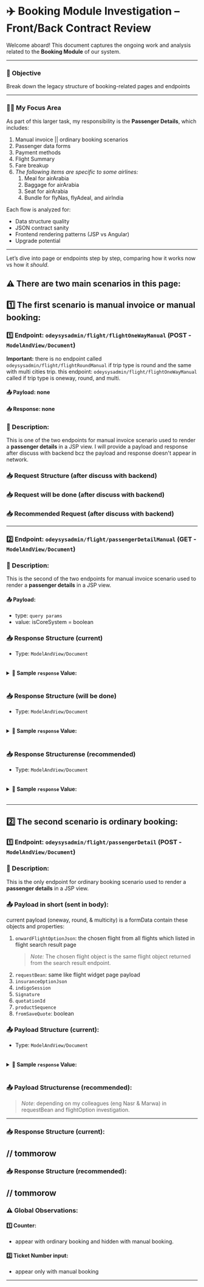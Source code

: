 # ✈️ Booking Module Investigation – Front/Back Contract Review

Welcome aboard! This document captures the ongoing work and analysis related to the **Booking Module** of our system.

---

### 🎯 Objective

Break down the legacy structure of booking-related pages and endpoints

---

### 👨‍💻 My Focus Area

As part of this larger task, my responsibility is the **Passenger Details**, which includes:

1. Manual invoice || ordinary booking scenarios
2. Passenger data forms
3. Payment methods
4. Flight Summary
5. Fare breakup
6. _The following items are specific to some airlines:_
   1. Meal for airArabia
   2. Baggage for airArabia
   3. Seat for airArabia
   4. Bundle for flyNas, flyAdeal, and airIndia

Each flow is analyzed for:

- Data structure quality
- JSON contract sanity
- Frontend rendering patterns (JSP vs Angular)
- Upgrade potential

---

Let’s dive into page or endpoints step by step, comparing how it works now vs how it _should_.

## ⚠️ There are two main scenarios in this page:

## 1️⃣ The first scenario is manual invoice or manual booking:

### 1️⃣ Endpoint: `odeysysadmin/flight/flightOneWayManual` (POST - `ModelAndView/Document`)

**Important:** there is no endpoint called `odeysysadmin/flight/flightRoundManual` if trip type is round and the same with multi cities trip.
this endpoint: `odeysysadmin/flight/flightOneWayManual` called if trip type is oneway, round, and multi.

#### 📤 Payload: none

#### 📥 Response: none

### 📄 Description:

This is one of the two endpoints for manual invoice scenario used to render a **passenger details** in a JSP view.
I will provide a payload and response after discuss with backend bcz the payload and response doesn't appear in network.

### 📥 Request Structure (after discuss with backend)

<!-- - **Type:** Spring `ModelAndView/Document`
<details>
<summary> <h4 style="display: inline-block"> 🧾 Sample <code>request</code> Value:</h4> </summary>

```json

```
</details> -->

### 📥 Request will be done (after discuss with backend)

<!-- - **Type:** Spring `ModelAndView/Document`
<details>
<summary> <h4 style="display: inline-block"> 🧾 Sample <code>request</code> Value:</h4> </summary>

```json

```
</details> -->

### 📥 Recommended Request (after discuss with backend)

<!-- - **Type:** Spring `ModelAndView/Document`
<details>
<summary> <h4 style="display: inline-block"> 🧾 Sample <code>request</code> Value:</h4> </summary>

```json

```
</details> -->

---

### 2️⃣ Endpoint: `odeysysadmin/flight/passengerDetailManual` (GET - `ModelAndView/Document`)

### 📄 Description:

This is the second of the two endpoints for manual invoice scenario used to render a **passenger details** in a JSP view.

#### 📤 Payload:

- type: `query params`
- value: isCoreSystem = boolean

### 📥 Response Structure (current)

- Type: `ModelAndView/Document`
<details>
<summary> <h4 style="display: inline-block"> 🧾 Sample <code>response</code> Value:</h4> </summary>

```json

```

</details>

### 📥 Response Structure (will be done)

- Type: `ModelAndView/Document`
<details>
<summary> <h4 style="display: inline-block"> 🧾 Sample <code>response</code> Value:</h4> </summary>

```json

```

</details>

### 📥 Response Structurense (recommended)

- Type: `ModelAndView/Document`
<details>
<summary> <h4 style="display: inline-block"> 🧾 Sample <code>response</code> Value:</h4> </summary>

```json

```

</details>

---

## 2️⃣ The second scenario is ordinary booking:

### 1️⃣ Endpoint: `odeysysadmin/flight/passengerDetail` (POST - `ModelAndView/Document`)

### 📄 Description:

This is the only endpoint for ordinary booking scenario used to render a **passenger details** in a JSP view.

### 📤 Payload in short (sent in body):

current payload (oneway, round, & multicity) is a formData contain these objects and properties:

1. `onwardFlightOptionJson`: the chosen flight from all flights which listed in flight search result page
   > _Note:_ The chosen flight object is the same flight object returned from the search result endpoint.
2. `requestBean`: same like flight widget page payload
3. `insuranceOptionJson`
4. `indigoSession`
5. `Signature`
6. `quotationId`
7. `productSequence`
8. `fromSaveQuote`: boolean

### 📤 Payload Structure (current):

- Type: `ModelAndView/Document`
<details>
<summary> <h4 style="display: inline-block"> 🧾 Sample <code>response</code> Value:</h4> </summary>

```json
{
  "onwardFlightOptionJson": {
    "onwardJourneyDateFormat": null,
    "destination": "JED",
    "origin": "CAI",
    "multiCarrierForApplyRule": false,
    "laggage": null,
    "baggageAllowed": false,
    "viaFlight": false,
    "hazUmarhJed": false,
    "agencyCurrencyCode": null,
    "connecting": false,
    "fullLaggage": false,
    "airlinePNR": null,
    "offerId": null,
    "originCountry": "67",
    "destinationCountry": "195",
    "orderID": null,
    "domestic": false,
    "ndcRulesAndPenalties": null,
    "destinationCity": "3635",
    "moreOptions": null,
    "flightUUID": null,
    "ticketingPCCId": null,
    "serviceVendor": "Galileo",
    "noOfAdults": 1,
    "noOfChilds": 1,
    "noOfInfants": 1,
    "platingCarrier": "SV",
    "journeySellKey": null,
    "adultCheckinBaggage": "1P",
    "adultHandBaggage": "",
    "childCheckinBaggage": "1P",
    "childHandBaggage": "",
    "infantCheckinBaggage": "1P",
    "infantHandBaggage": "",
    "totalFare": 12700,
    "totalJourneyDuration": "135",
    "supplierCurrency": "AED",
    "lccflight": false,
    "marketingCarrier": "SV",
    "searchPCCId": "287",
    "ticketUsingSearchPCC": true,
    "amadeusFlightOptionDetails": null,
    "offerID": null,
    "originCountryCode": null,
    "destinationCountryCode": null,
    "destinationId": null,
    "currencyRate": 10,
    "flightFare": {
      "markup": false,
      "currency": "EGP",
      "baggageOptionsList": null,
      "bookingPcc": null,
      "childFareInfoRef": [
        {
          "fareRuleKey": "6UUVoSldxwiAW83Xh7ZL0MbKj3F8T9EyxsqPcXxP0TLGyo9xfE/RMsuWFfXVd1OAly5qxZ3qLwOXLmrFneovA5cuasWd6i8Dly5qxZ3qLwOXLmrFneovA+9AUf3xBI7zxWa1uaqI55k3aSkvhp2ybVBTuMvYtAPV/m9XlS8/kMdN3J3NyYpz6X9yHq7E/zolyst5h5wAlv78n4ExpM8cvmLgFn3B9sPdSU8gecfbWEnsEf34vHSKSh5ilQoX7RIZzukd+fDqEGh3YT9dyBPONkPFc7ZmQhP+mpBH9wehGMEn6V7c0rHrrXS0awReAKN5/AFKEXb03hK/he9va7VDH7+F729rtUMfv4Xvb2u1Qx+/he9va7VDHxDGJun84l6GmjYuszn207WOnxkQ2WPPHvaVUAnec78/mdHfDeq1iSvsIhAEP8Hr99wXtO9a1rEPVV9ISKSaAaI=",
          "fareInfoRef": "JHm6XhnAuDKAbsC7TGAAAA==",
          "airSegmentRef": "JHm6XhnAuDKAarC7TGAAAA=="
        }
      ],
      "infantFareInfoRef": [
        {
          "fareRuleKey": "6UUVoSldxwiAW83Xh7ZL0MbKj3F8T9EyxsqPcXxP0TLGyo9xfE/RMsuWFfXVd1OAly5qxZ3qLwOXLmrFneovA5cuasWd6i8Dly5qxZ3qLwOXLmrFneovA+9AUf3xBI7zxWa1uaqI55k3aSkvhp2ybTpjS3pKX1E4ldbT4dmojqTnWmtUsVS8UbVf4qpEtG58qdxn/S4oEcKb3ATlAzyaOIX+hNfHEXoxUV3b2b+cmv9JBCYAkTJzwD/9+1PBdevmunfTOBv+12m392E/mQQXuoMN1QPqv5Kjd7qrB3nitl7cOOIUvvfH3mzos1z35jA/y5YV9dV3U4CXLmrFneovA5cuasWd6i8Dly5qxZ3qLwOXLmrFneovAzzD4Wdjal2fHna1H5QsLdGaNi6zOfbTtY770mJHGJ8MQvdafCnE/eYs/QMtR32b03PekyWRs464bEHvHyI5ZlQ=",
          "fareInfoRef": "JHm6XhnAuDKAJtC7TGAAAA==",
          "airSegmentRef": "JHm6XhnAuDKAarC7TGAAAA=="
        }
      ],
      "galileoHostTokenList": null,
      "airPricingSolution": null,
      "airPricingInfoMapCHD": null,
      "airPricingInfoMapINFT": null,
      "paxRefID": null,
      "paxJourneyRefID": null,
      "totalSurchargeAmout": 0,
      "flightSurchargeBreakUps": null,
      "cabinClass": "Economy",
      "adultActualTotalFare": 0,
      "serviceTax": 0,
      "totalNet": 12700,
      "fareTypeCode": "Published Fare",
      "actualTotalAgencyCommission": 0,
      "adultMarkupPrice": 0,
      "adultDiscountPrice": 0,
      "adultServiceChargePrice": 0,
      "childMarkupPrice": 0,
      "childDiscountPrice": 0,
      "childServiceChargePrice": 0,
      "infantMarkupPrice": 0,
      "infantDiscountPrice": 0,
      "infantServiceChargePrice": 0,
      "corporateDealCode": null,
      "adultBaseFare": 2400,
      "adultFees": 0,
      "adultTax": 3200,
      "fareSellKey": "JHm6XhnAuDKAcrC7TGAAAA==",
      "childBaseFare": 1800,
      "childFees": 0,
      "childTax": 3200,
      "infantBaseFare": 300,
      "infantFees": 0,
      "infantTax": 1800,
      "totalFees": 0,
      "branchMarkup": 0,
      "actualTotalBaseFare": 450,
      "actualTotalTaxFare": 820,
      "actualTotalFee": 0,
      "actualTotalFare": 1270,
      "adultTourCode": null,
      "offerID": null,
      "childTourCode": null,
      "childActualTotalFare": 0,
      "infantActualTotalFare": 0,
      "adultNegoFare": false,
      "childNegoFare": false,
      "infantNegoFare": false,
      "infantTourCode": null,
      "voluntaryRefundsAdult": null,
      "voluntaryChangesChild": null,
      "voluntaryRefundsChild": null,
      "voluntaryChangesInfant": null,
      "voluntaryRefundsInfant": null,
      "adultFareType": "Published",
      "odeysysPrice": 12700,
      "agencyMarkup": 0,
      "agentMarkup": 0,
      "discountPrice": 0,
      "totalTax": 8200,
      "totalBaseFare": 4500,
      "markupPrice": 0,
      "serviceChargePrice": 0,
      "totalAgencyCommission": 0,
      "actualBundledServiceCharge": 0,
      "childCorporateDealCode": null,
      "infantCorporateDealCode": null,
      "adultAllowedCheckinBaggage": "",
      "adultAllowedHandBaggage": "",
      "childAllowedCheckinBaggage": "",
      "childAllowedHandBaggage": "",
      "infantAllowedCheckinBaggage": "",
      "infantAllowedHandBaggage": "",
      "fareClass": "Q",
      "plb": 0,
      "refundableInfo": "WT 1U-REFUNDABLE",
      "serviceFee": 0,
      "tds": 0,
      "transactionFee": 0,
      "fareNote": null,
      "manualDealCode": null,
      "remark": null,
      "actualSsrMealAmt": 0,
      "voluntaryChangesAdult": null,
      "actualTravelFusionFee": 0,
      "actualAdultBaseFare": 0,
      "actualAdultTax": 0,
      "actualAdultFees": 0,
      "actualChildBaseFare": 0,
      "actualChildTax": 0,
      "actualchildFees": 0,
      "actualInfantBaseFare": 0,
      "actualInfantTax": 0,
      "actualInfantFees": 0,
      "actualTotalAdultBaseFare": 0,
      "actualTotalAdultTax": 0,
      "actualTotalAdultFee": 0,
      "actualTotalChildBaseFare": 0,
      "actualTotalChildTax": 0,
      "actualTotalChildFee": 0,
      "actualTotalInfantBaseFare": 0,
      "actualTotalInfantTax": 0,
      "actualTotalInfantFee": 0,
      "travelFusionFeeDescription": null,
      "travelFusionBookingFee": 0,
      "childFareType": "Published",
      "infantFareType": "Published",
      "fareBrand": "BASIC ECO",
      "fareTypeID": null,
      "cancelPanelty": "AED350.00",
      "changePanelty": "AED200.00",
      "baggageIncluded": false,
      "airpricingInfoADT": null,
      "adultFareId": null,
      "childFareId": null,
      "infantFareId": null,
      "adultFareInfoRef": [
        {
          "fareRuleKey": "6UUVoSldxwiAW83Xh7ZL0MbKj3F8T9EyxsqPcXxP0TLGyo9xfE/RMsuWFfXVd1OAly5qxZ3qLwOXLmrFneovA5cuasWd6i8Dly5qxZ3qLwOXLmrFneovA+9AUf3xBI7zxWa1uaqI55k3aSkvhp2ybTpjS3pKX1E4YGnrkUjMH0hN3J3NyYpz6X9yHq7E/zolyst5h5wAlv78n4ExpM8cvmLgFn3B9sPdSU8gecfbWEnMU535bvD9TB5ilQoX7RIZzukd+fDqEGh3YT9dyBPONkPFc7ZmQhP+mpBH9wehGMEn6V7c0rHrrVMx2ZlxTdlf/AFKEXb03hK/he9va7VDH7+F729rtUMfv4Xvb2u1Qx+/he9va7VDHxDGJun84l6GmjYuszn207WOnxkQ2WPPHvaVUAnec78/qc2V/LDU7azsIhAEP8Hr99wXtO9a1rEPVV9ISKSaAaI=",
          "fareInfoRef": "JHm6XhnAuDKArrC7TGAAAA==",
          "airSegmentRef": "JHm6XhnAuDKAarC7TGAAAA=="
        }
      ],
      "displayOnlycabinClass": null,
      "bundledServiceCharge": 0,
      "rph": null,
      "fareBasisCode": null,
      "paxAdtTaxBreakup": [
        {
          "actualTaxAmount": 0,
          "taxDesc": "",
          "taxAmount": 200,
          "taxCode": "EG"
        },
        {
          "actualTaxAmount": 0,
          "taxDesc": "",
          "taxAmount": 100,
          "taxCode": "EQ"
        },
        {
          "actualTaxAmount": 0,
          "taxDesc": "",
          "taxAmount": 100,
          "taxCode": "JK"
        },
        {
          "actualTaxAmount": 0,
          "taxDesc": "",
          "taxAmount": 100,
          "taxCode": "O2"
        },
        {
          "actualTaxAmount": 0,
          "taxDesc": "",
          "taxAmount": 100,
          "taxCode": "O9"
        },
        {
          "actualTaxAmount": 0,
          "taxDesc": "",
          "taxAmount": 1000,
          "taxCode": "QH"
        },
        {
          "actualTaxAmount": 0,
          "taxDesc": "",
          "taxAmount": 100,
          "taxCode": "S4"
        },
        {
          "actualTaxAmount": 0,
          "taxDesc": "",
          "taxAmount": 200,
          "taxCode": "XK"
        },
        {
          "actualTaxAmount": 0,
          "taxDesc": "",
          "taxAmount": 100,
          "taxCode": "E3"
        },
        {
          "actualTaxAmount": 0,
          "taxDesc": "",
          "taxAmount": 1200,
          "taxCode": "YR"
        }
      ],
      "paxChdTaxBreakup": [
        {
          "actualTaxAmount": 0,
          "taxDesc": "",
          "taxAmount": 200,
          "taxCode": "EG"
        },
        {
          "actualTaxAmount": 0,
          "taxDesc": "",
          "taxAmount": 100,
          "taxCode": "EQ"
        },
        {
          "actualTaxAmount": 0,
          "taxDesc": "",
          "taxAmount": 100,
          "taxCode": "JK"
        },
        {
          "actualTaxAmount": 0,
          "taxDesc": "",
          "taxAmount": 100,
          "taxCode": "O2"
        },
        {
          "actualTaxAmount": 0,
          "taxDesc": "",
          "taxAmount": 100,
          "taxCode": "O9"
        },
        {
          "actualTaxAmount": 0,
          "taxDesc": "",
          "taxAmount": 1000,
          "taxCode": "QH"
        },
        {
          "actualTaxAmount": 0,
          "taxDesc": "",
          "taxAmount": 100,
          "taxCode": "S4"
        },
        {
          "actualTaxAmount": 0,
          "taxDesc": "",
          "taxAmount": 200,
          "taxCode": "XK"
        },
        {
          "actualTaxAmount": 0,
          "taxDesc": "",
          "taxAmount": 100,
          "taxCode": "E3"
        },
        {
          "actualTaxAmount": 0,
          "taxDesc": "",
          "taxAmount": 1200,
          "taxCode": "YR"
        }
      ],
      "paxInfTaxBreakup": [
        {
          "actualTaxAmount": 0,
          "taxDesc": "",
          "taxAmount": 200,
          "taxCode": "EG"
        },
        {
          "actualTaxAmount": 0,
          "taxDesc": "",
          "taxAmount": 100,
          "taxCode": "EQ"
        },
        {
          "actualTaxAmount": 0,
          "taxDesc": "",
          "taxAmount": 100,
          "taxCode": "JK"
        },
        {
          "actualTaxAmount": 0,
          "taxDesc": "",
          "taxAmount": 100,
          "taxCode": "O2"
        },
        {
          "actualTaxAmount": 0,
          "taxDesc": "",
          "taxAmount": 100,
          "taxCode": "O9"
        },
        {
          "actualTaxAmount": 0,
          "taxDesc": "",
          "taxAmount": 1000,
          "taxCode": "QH"
        },
        {
          "actualTaxAmount": 0,
          "taxDesc": "",
          "taxAmount": 100,
          "taxCode": "XK"
        },
        {
          "actualTaxAmount": 0,
          "taxDesc": "",
          "taxAmount": 100,
          "taxCode": "E3"
        }
      ],
      "paxAdtFeesBreakup": null,
      "paxChdFeesBreakup": null,
      "paxInfFeesBreakup": null,
      "markdown": false,
      "fareType": "Published Fare",
      "offerItemID": null,
      "actualSsrBaggageAmt": 0,
      "actualSsrSeatAmt": 0
    },
    "flightlegs": [
      {
        "destination": "JED",
        "origin": "CAI",
        "status": null,
        "equipmentType": null,
        "stopover": "0",
        "bookingClass": "Q",
        "cabinClass": "Economy",
        "originCountry": "67",
        "destinationCountry": "195",
        "flightTime": 0,
        "departDateFromResponse": null,
        "arrivalDateFromResponse": null,
        "flightReference": null,
        "shuraArrDate": null,
        "shuraArrTime": null,
        "flightSwitchingWaitingTimeMin": 0,
        "shuraDeptTime": null,
        "cabinBaggage": null,
        "includedBaggage": null,
        "supplierClassDescription": null,
        "technicalStopList": null,
        "travelFusionClass": null,
        "changeOfPlane": "false",
        "eTicketability": null,
        "linkAvailability": "true",
        "optionalServicesIndicator": "false",
        "participantLevel": "Secure Sell",
        "polledAvailabilityOption": "O and D cache or polled status used with different local status",
        "availabilityDisplayType": "Fare Specific Fare Quote Unbooked",
        "availabilitySource": "S",
        "flightTimeStr": "135",
        "segmentKeyUsed": false,
        "shuraDepDate": null,
        "depDate": "2025-09-25",
        "operatedByAirline": "SV",
        "ndcSegmentRef": "",
        "originCityName": "Cairo",
        "originName": "Cairo International Airport",
        "destinationCityName": "Jeddah",
        "destinationName": "King Abdulaziz International",
        "journeyDuration": "2h 15m",
        "carrierName": "Saudi Arabian",
        "flightSwitchingWaitingTime": "",
        "resBookDesignCode": null,
        "supplierDepDate": null,
        "supplierArrDate": null,
        "distance": "769",
        "depDateTimeStr": "2025-09-25T15:10:00.000+03:00",
        "arrDateTimeStr": "2025-09-25T17:25:00.000+03:00",
        "legSequence": 0,
        "equipmentSuffix": null,
        "fareApplicationType": null,
        "fareSequence": null,
        "ruleNumber": null,
        "segmentSellKey": "JHm6XhnAuDKAarC7TGAAAA==",
        "inventoryLegId": null,
        "numSeatsAvailable": 0,
        "ontimeInfo": null,
        "stopoverInfo": null,
        "validatingCarrier": null,
        "validatingCarrierName": null,
        "segmentCode": null,
        "journeyDurationMin": 135,
        "segmentGroup": "0",
        "providerCode": "1G",
        "codeShareInfo": "operatingCarrier:SV#operatingFlightNumber:null",
        "classOfService": "Q",
        "fareInfoRefKey": null,
        "segmentSellKeyOld": null,
        "arrTerminal": "1",
        "arrDate": "2025-09-25",
        "carrier": "SV",
        "arrTime": "17:25:00",
        "depTerminal": "2",
        "depTime": "15:10:00",
        "equipment": "333",
        "rph": null,
        "flightNumber": "306",
        "fareBasisCode": "QAOTEGB4",
        "operatedByFound": false,
        "operatedByAirlineName": "Saudi Arabian",
        "originCityCode": "CAI",
        "destinationCityCode": "JED"
      }
    ],
    "optionSegmentBean": null,
    "journeyDurationInMinutes": 0,
    "ndcSearchResponseID": null,
    "passengerList": null,
    "serviceProviderPNR": null,
    "fareBasisCodes": null,
    "flightOptionKey": "OneWay|GAL|CAI|2025-09-25|SV|306|Q|2025-09-25|JED",
    "rulesCommonBean": null,
    "nDCjourneyID": null,
    "promoFare": false,
    "ndcintegration": false,
    "validLaggage": false,
    "cardPreRegister": false,
    "useTFPrepay": false,
    "upSellingOption": false,
    "ssrPrice": 0,
    "fareAvailabilityKey": null,
    "trackingId": "9d8b2409-1db7-42d8-bffa-60d09bae3de6",
    "bookAndHoldAllowedForSupplier": false,
    "baggageAllowedForSupplier": false,
    "brandCodeSabre": [],
    "fareBaseCodeSabre": [],
    "bundledServiceId": null,
    "bundledServiceName": null,
    "includedServies": null,
    "onwardJourneyDate": "2025-09-25",
    "onlyBaggageFareSearch": false,
    "importPnr": false,
    "multiCarrier": false,
    "responseID": null,
    "flyDubaiFlightOptionDetails": null,
    "originCity": "1300",
    "originId": null,
    "platingCarrierName": "Saudi Arabian",
    "noOfTotalStops": 0,
    "discountIdAdult": null,
    "discountIdChild": null,
    "discountIdInfant": null,
    "tagFlight": null,
    "quantity": 1,
    "lccPromoCode": null,
    "adtBagCode": null,
    "chdBagCode": null,
    "originCityCode": "CAI",
    "destinationCityCode": "JED",
    "offerItemID": null,
    "orderItemID": null,
    "carryOnCharges": null,
    "fareRule": null,
    "airAirarabiaFlightOptionDetails": null,
    "spiceFlightOptionDetails": null,
    "supplierSettings": {
      "bspAllowed": false,
      "bookAndHoldAllowed": false,
      "gdsSupplier": false,
      "fareConfirmBeforePayAfterHoldAllowed": false,
      "dynamicCurrencyAllowed": false,
      "iqamaAllowed": false,
      "baggageAllowed": false,
      "upSellingAllowed": false,
      "ticketVoidAllowed": false,
      "cancelBookAndHoldAllowed": false,
      "syncPnrAllowed": false,
      "bundleAllowed": false
    },
    "vendorSignature": null,
    "routingId": null,
    "lfId": null,
    "airIndiaExpressFlightOption": null,
    "offerImgPath": null,
    "offerDesc": null,
    "platingAirlineType": 1,
    "tagFlightDesc": "",
    "gdsOfficeId": "P3429834",
    "noOfConnectingPoints": 0,
    "airMultiAvailabilityResp": false,
    "flightDetKey": "SV306|GAL"
  },
  "requestBean": {
    "multiAvailability": false,
    "searchId": 0,
    "prefferedAirline": null,
    "upgradeBooking": 0,
    "fareMismatch": 0,
    "passengerType": "",
    "orderId": null,
    "baggageFareOnly": false,
    "allianceName": "",
    "nearByAirport": false,
    "returnAllFaresResultFromGal": false,
    "passengerIdList": [],
    "tripType": "OneWay",
    "prefferedAirlineName": null,
    "noOfAdults": "1",
    "noOfChilds": "1",
    "noOfInfants": "1",
    "dataFromCacheOrNot": true,
    "isDateFlexible": false,
    "isNonStop": false,
    "hotelCrossSell": false,
    "flexibleDateForCaching": false,
    "corporateIdList": [],
    "isExcludeLcc": false,
    "flightwidgetElement": [
      {
        "returnDateOfJourney": null,
        "destinationCityId": 3635,
        "destCountryId": 195,
        "rbd": "",
        "multiOriginList": null,
        "cabinClass": "1",
        "multiOriginNameList": null,
        "multiOriginCityNameList": null,
        "multiOriginCountryIdList": null,
        "preferredAirline": "",
        "goingToCity": "Jeddah",
        "startingFrom": "CAI",
        "goingTo": "JED",
        "depCountry": null,
        "dateOfJourney": "25-09-2025",
        "originCountryId": 67,
        "age": ["45", "8", "1"],
        "residency": "AE",
        "residencyId": null,
        "goingToName": "King Abdulaziz International",
        "recheck": 0,
        "startingFromCity": "Cairo",
        "covercountry": "SA",
        "startingFromName": "Cairo International Airport",
        "sourceCityId": 0
      }
    ],
    "hotelRequestBean": null,
    "selectedHotel": null,
    "bookingViaSearch": null,
    "lastFiveSearch": false,
    "seeMore": false
  },
  "insuranceOptionJson": null,
  "indigoSession": null,
  "signature": null,
  "quotationId": null,
  "productSequence": null,
  "fromSaveQuote": false
}
```

## </details>

### 📤 Payload Structurense (recommended):

> _Note_: depending on my colleagues (eng Nasr & Marwa) in requestBean and flightOption investigation.

---

### 📥 Response Structure (current):

## // tommorow

### 📥 Response Structure (recommended):

## // tommorow

### ⚠️ Global Observations:

#### 1️⃣ Counter:

- appear with ordinary booking and hidden with manual booking.

#### 2️⃣ Ticket Number input:

- appear only with manual booking

---
